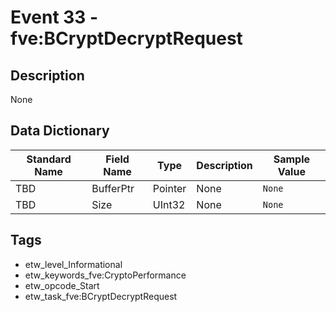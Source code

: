 # Event 33 - fve:BCryptDecryptRequest

## Description
None

## Data Dictionary
|Standard Name|Field Name|Type|Description|Sample Value|
|---|---|---|---|---|
|TBD|BufferPtr|Pointer|None|`None`|
|TBD|Size|UInt32|None|`None`|

## Tags
* etw_level_Informational
* etw_keywords_fve:CryptoPerformance
* etw_opcode_Start
* etw_task_fve:BCryptDecryptRequest